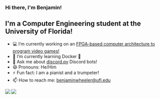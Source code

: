 ### Hi there, I'm Benjamin!

<!--
**benjamin051000/benjamin051000** is a ✨ _special_ ✨ repository because its `README.md` (this file) appears on your GitHub profile.
-->
## I'm a Computer Engineering student at the University of Florida!
- 💻 I’m currently working on an [FPGA-based computer architecture to program video games!](https://github.com/benjamin051000/baremetalgames)
- 🌱 I’m currently learning Docker 🐳
- 💬 Ask me about [discord.py](https://github.com/Rapptz/discord.py) Discord bots!
- 😄 Pronouns: He/Him
- ⚡ Fun fact: I am a pianist and a trumpeter!
- 📫 How to reach me: [benjaminwheeler@ufl.edu](mailto:benjaminwheeler@ufl.edu)
<!-- - 👯 I’m looking to collaborate with fellow Gators and software developers! -->
<!-- - 🤔 I’m looking for help with ... -->

<!-- 
[![Benjamin's github stats](https://github-readme-stats.vercel.app/api?username=benjamin051000&count_private=true&show_icons=true)](https://github.com/anuraghazra/github-readme-stats)
[![Top Languages](https://github-readme-stats.vercel.app/api/top-langs/?username=benjamin051000)](https://github.com/anuraghazra/github-readme-stats)
-->

<a href="https://github.com/anuraghazra/github-readme-stats">
  <img align="left" src="https://github-readme-stats.vercel.app/api?username=benjamin051000&count_private=true&show_icons=true" />
</a>
<a href="https://github.com/anuraghazra/github-readme-stats">
  <img align="left" src="https://github-readme-stats.vercel.app/api/top-langs/?username=benjamin051000" />
</a>
